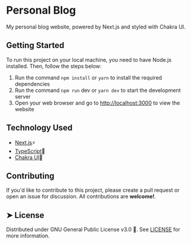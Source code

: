 
# Personal Blog
  
My personal blog website, powered by Next.js and styled with Chakra UI.


## Getting Started

To run this project on your local machine, you need to have Node.js installed. Then, follow the steps below:

1. Run the command `npm install` or `yarn` to install the required dependencies
2. Run the command `npm run` dev or `yarn dev` to start the development server
3. Open your web browser and go to [http://localhost:3000]( http://localhost:3000) to view the website


## Technology Used
- [Next.js](https://nextjs.org/)⚡️
- [TypeScript](https://www.typescriptlang.org/)📜
- [Chakra UI](https://chakra-ui.com/)🎨


##  Contributing    
If you'd like to contribute to this project, please create a pull request or open an issue for discussion. All contributions are **welcome!**.


## ➤ License
Distributed under  GNU General Public License v3.0 📄. See [LICENSE](https://www.gnu.org/licenses/gpl-3.0.en.html) for more information.
        
    


